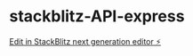 # stackblitz-API-express

[Edit in StackBlitz next generation editor ⚡️](https://stackblitz.com/~/github.com/JimwellC/stackblitz-API-express)